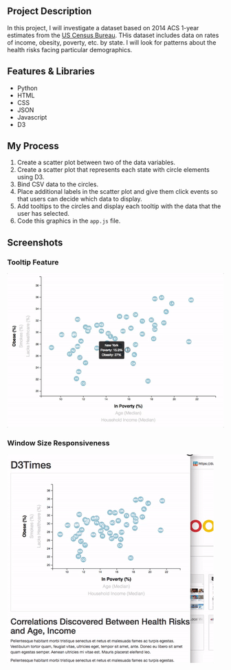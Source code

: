 ## Project Description

In this project, I will investigate a dataset based on 2014 ACS 1-year estimates from the [US Census Bureau](https://data.census.gov/cedsci/). THis dataset includes data on rates of income, obesity, poverty, etc. by state. I will look for patterns about the health risks facing particular demographics.

## Features & Libraries

* Python
* HTML
* CSS
* JSON
* Javascript
* D3

## My Process

1. Create a scatter plot between two of the data variables.
2. Create a scatter plot that represents each state with circle elements using D3. 
3. Bind CSV data to the circles. 
4. Place additional labels in the scatter plot and give them click events so that users can decide which data to display.
5. Add tooltips to the circles and display each tooltip with the data that the user has selected.
6. Code this graphics in the `app.js` file.

## Screenshots

### Tooltip Feature
![scatter_tooltip](screenshots/scatter_tooltip.gif)

### Window Size Responsiveness
![responsive_scatter](screenshots/responsive_scatter.gif)